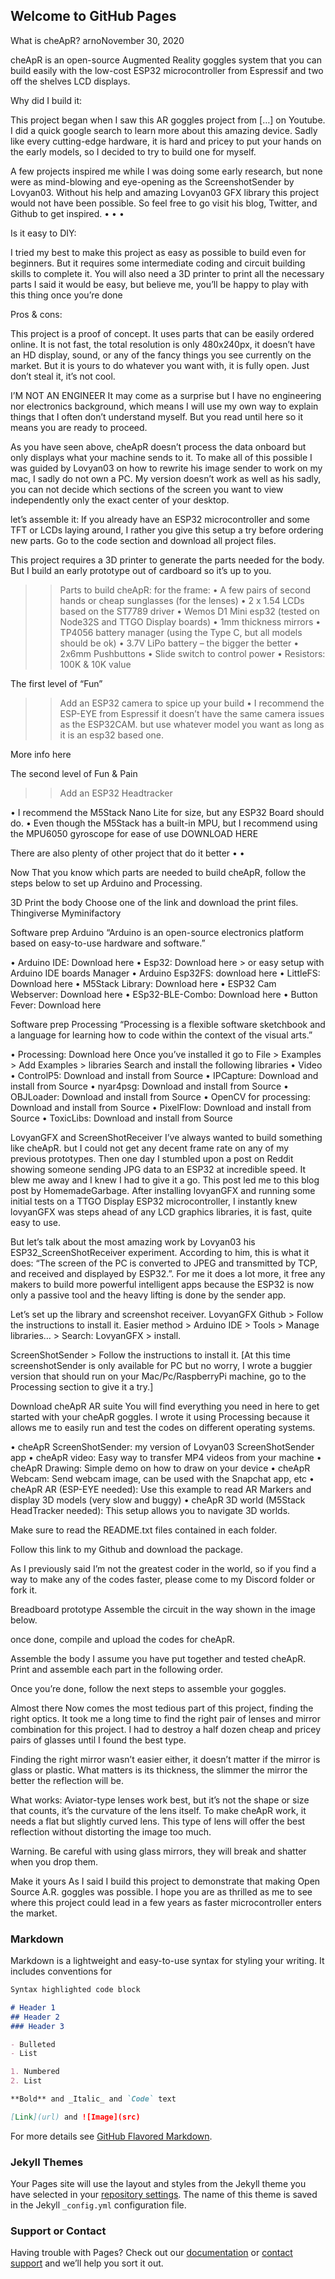 ## Welcome to GitHub Pages

What is cheApR?
arnoNovember 30, 2020

cheApR is an open-source Augmented Reality goggles system that you can build easily with the low-cost ESP32 microcontroller from Espressif and two off the shelves LCD displays.

Why did I build it:

This project began when I saw this AR goggles project from […] on Youtube. I did a quick google search to learn more about this amazing device. Sadly like every cutting-edge hardware, it is hard and pricey to put your hands on the early models, so I decided to try to build one for myself.

A few projects inspired me while I was doing some early research, but none were as mind-blowing and eye-opening as the ScreenshotSender by Lovyan03. Without his help and amazing Lovyan03 GFX library this project would not have been possible. So feel free to go visit his blog, Twitter, and Github to get inspired.
•
•
•

Is it easy to DIY:

I tried my best to make this project as easy as possible to build even for beginners. But it requires some intermediate coding and circuit building skills to complete it. You will also need a 3D printer to print all the necessary parts I said it would be easy, but believe me, you’ll be happy to play with this thing once you’re done

Pros & cons:

This project is a proof of concept. It uses parts that can be easily ordered online. It is not fast, the total resolution is only 480x240px, it doesn’t have an HD display, sound, or any of the fancy things you see currently on the market. But it is yours to do whatever you want with, it is fully open. Just don’t steal it, it’s not cool.

 

I’M NOT AN ENGINEER
It may come as a surprise but I have no engineering nor electronics background, which means I will use my own way to explain things that I often don’t understand myself. But you read until here so it means you are ready to proceed.

As you have seen above, cheApR doesn’t process the data onboard but only displays what your machine sends to it. To make all of this possible I was guided by Lovyan03 on how to rewrite his image sender to work on my mac, I sadly do not own a PC. My version doesn’t work as well as his sadly, you can not decide which sections of the screen you want to view independently only the exact center of your desktop. 


let’s assemble it:
If you already have an ESP32 microcontroller and some TFT or LCDs laying around, I rather you give this setup a try before ordering new parts. Go to the code section and download all project files. 

This project requires a 3D printer to generate the parts needed for the body. But I build an early prototype out of cardboard so it’s up to you.

>> Parts to build cheApR:
for the frame:
• A few pairs of second hands or cheap sunglasses (for the lenses)
• 2 x 1.54 LCDs based on the ST7789 driver
• Wemos D1 Mini esp32 (tested on Node32S and TTGO Display boards)
• 1mm thickness mirrors
• TP4056 battery manager (using the Type C, but all models should be ok)
• 3.7V LiPo battery – the bigger the better
• 2x6mm Pushbuttons 
• Slide switch to control power
• Resistors: 100K & 10K value


The first level of “Fun”

>> Add an ESP32 camera to spice up your build
•  I recommend the ESP-EYE from Espressif it doesn’t have the same camera issues as the ESP32CAM. but use whatever model you want as long as it is an esp32 based one.

More info here


The second level of Fun & Pain

>> Add an ESP32 Headtracker

• I recommend the M5Stack Nano Lite for size, but any ESP32 Board should do.
• Even though the M5Stack has a built-in MPU, but I recommend using the MPU6050 gyroscope for ease of use
DOWNLOAD HERE

There are also plenty of other project that do it better
•
•

Now That you know which parts are needed to build cheApR, follow the steps below to set up Arduino and Processing.

3D Print the body
Choose one of the link and download the print files.
Thingiverse
Myminifactory

Software prep Arduino
“Arduino is an open-source electronics platform based on easy-to-use hardware and software.”

• Arduino IDE: Download here
• Esp32: Download here > or easy setup with Arduino IDE boards Manager
• Arduino Esp32FS: download here
• LittleFS: Download here
• M5Stack Library: Download here
• ESP32 Cam Webserver: Download here
• ESp32-BLE-Combo: Download here
• Button Fever: Download here

Software prep Processing
“Processing is a flexible software sketchbook and a language for learning how to code within the context of the visual arts.”

• Processing: Download here
Once you’ve installed it go to File > Examples > Add Examples > libraries
Search and install the following libraries
• Video
• ControlP5: Download and install from Source
• IPCapture: Download and install from Source
• nyar4psg: Download and install from Source
• OBJLoader: Download and install from Source
• OpenCV for processing: Download and install from Source
• PixelFlow: Download and install from Source
• ToxicLibs: Download and install from Source


LovyanGFX and ScreenShotReceiver
I’ve always wanted to build something like cheApR. but I could not get any decent frame rate on any of my previous prototypes. Then one day I stumbled upon a post on Reddit showing someone sending JPG data to an ESP32 at incredible speed. It blew me away and I knew I had to give it a go. This post led me to this blog post by HomemadeGarbage. After installing lovyanGFX and running some initial tests on a TTGO Display ESP32 microcontroller, I instantly knew lovyanGFX was steps ahead of any LCD graphics libraries, it is fast, quite easy to use.

But let’s talk about the most amazing work by Lovyan03 his ESP32_ScreenShotReceiver experiment. According to him, this is what it does: “The screen of the PC is converted to JPEG and transmitted by TCP, and received and displayed by ESP32.”. For me it does a lot more, it free any makers to build more powerful intelligent apps because the ESP32 is now only a passive tool and the heavy lifting is done by the sender app. 
 
Let’s set up the library and screenshot receiver.
LovyanGFX Github > Follow the instructions to install it.
Easier method > Arduino IDE > Tools > Manage libraries… > Search: LovyanGFX > install.

ScreenShotSender > Follow the instructions to install it.
[At this time screenshotSender is only available for PC but no worry, I wrote a buggier version that should run on your Mac/Pc/RaspberryPi machine, go to the Processing section to give it a try.]

 

Download cheApR AR suite
You will find everything you need in here to get started with your cheApR goggles. I wrote it using Processing because it allows me to easily run and test the codes on different operating systems.

• cheApR ScreenShotSender: my version of Lovyan03 ScreenShotSender app
• cheApR video: Easy way to transfer MP4 videos from your machine
• cheApR Drawing: Simple demo on how to draw on your device
• cheApR Webcam: Send webcam image, can be used with the Snapchat app, etc
• cheApR AR (ESP-EYE needed): Use this example to read AR Markers and display 3D models (very slow and buggy)
• cheApR 3D world (M5Stack HeadTracker needed): This setup allows you to navigate 3D worlds. 

Make sure to read the README.txt files contained in each folder.

Follow this link to my Github and download the package.

As I previously said I’m not the greatest coder in the world, so if you find a way to make any of the codes faster, please come to my Discord folder or fork it.

Breadboard prototype
Assemble the circuit in the way shown in the image below.

 

once done, compile and upload the codes for cheApR.

Assemble the body
I assume you have put together and tested cheApR. Print and assemble each part in the following order.

 

Once you’re done, follow the next steps to assemble your goggles.

Almost there
Now comes the most tedious part of this project, finding the right optics. It took me a long time to find the right pair of lenses and mirror combination for this project. I had to destroy a half dozen cheap and pricey pairs of glasses until I found the best type.

Finding the right mirror wasn’t easier either, it doesn’t matter if the mirror is glass or plastic. What matters is its thickness, the slimmer the mirror the better the reflection will be. 

What works:
Aviator-type lenses work best, but it’s not the shape or size that counts, it’s the curvature of the lens itself. To make cheApR work, it needs a flat but slightly curved lens. This type of lens will offer the best reflection without distorting the image too much.

Warning. Be careful with using glass mirrors, they will break and shatter when you drop them.

Make it yours
As I said I build this project to demonstrate that making Open Source A.R. goggles was possible. I hope you are as thrilled as me to see where this project could lead in a few years as faster microcontroller enters the market.

### Markdown

Markdown is a lightweight and easy-to-use syntax for styling your writing. It includes conventions for

```markdown
Syntax highlighted code block

# Header 1
## Header 2
### Header 3

- Bulleted
- List

1. Numbered
2. List

**Bold** and _Italic_ and `Code` text

[Link](url) and ![Image](src)
```

For more details see [GitHub Flavored Markdown](https://guides.github.com/features/mastering-markdown/).

### Jekyll Themes

Your Pages site will use the layout and styles from the Jekyll theme you have selected in your [repository settings](https://github.com/neofuturism/cheApR/settings). The name of this theme is saved in the Jekyll `_config.yml` configuration file.

### Support or Contact

Having trouble with Pages? Check out our [documentation](https://docs.github.com/categories/github-pages-basics/) or [contact support](https://github.com/contact) and we’ll help you sort it out.
